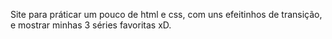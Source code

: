 Site para práticar um pouco de html e css, com uns efeitinhos de transição, e mostrar minhas 3 séries favoritas xD.
